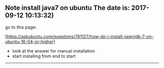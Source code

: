 Note install java7 on ubuntu
The date is: 2017-09-12 10:13:32)
-----------------------------------------
go to this page:

[https://askubuntu.com/questions/761127/how-do-i-install-openjdk-7-on-ubuntu-16-04-or-higher]

- look at the answer for manual installation 
- start installing from end to start

-----------------------------------------
